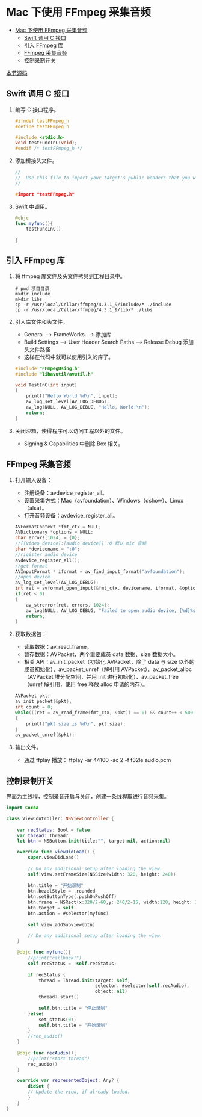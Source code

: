# Mac 下使用 FFmpeg 采集音频

- [Mac 下使用 FFmpeg 采集音频](#mac-下使用-ffmpeg-采集音频)
  - [Swift 调用 C 接口](#swift-调用-c-接口)
  - [引入 FFmpeg 库](#引入-ffmpeg-库)
  - [FFmpeg 采集音频](#ffmpeg-采集音频)
  - [控制录制开关](#控制录制开关)

[本节源码](../../LibFFmpegUsingExample/Src/01_FFmpegUsingExample/01_FFmpegWithAudioBaseMac.c)

## Swift 调用 C 接口

1. 编写 C 接口程序。

    ```cpp
    #ifndef testFFmpeg_h
    #define testFFmpeg_h

    #include <stdio.h>
    void testFuncInC(void);
    #endif /* testFFmpeg_h */
    ```

2. 添加桥接头文件。

    ```cpp
    //
    //  Use this file to import your target's public headers that you would like to expose to Swift.
    //

    #import "testFFmpeg.h"
    ```

3. Swift 中调用。

    ```swift
    @objc
    func myfunc(){
        testFuncInC()
        
    }
    ```

## 引入 FFmpeg 库

1. 将 ffmpeg 库文件及头文件拷贝到工程目录中。

    ```shell
    # pwd 项目目录
    mkdir include
    mkdir libs
    cp -r /usr/local/Cellar/ffmpeg/4.3.1_9/include/* ./include
    cp -r /usr/local/Cellar/ffmpeg/4.3.1_9/lib/* ./libs
    ```

2. 引入库文件和头文件。
    - General --> FrameWorks..  ->  添加库
    - Build Settings  -->  User Header Search Paths  -->  Release Debug 添加头文件路径
    - 这样在代码中就可以使用引入的库了。

    ```c
    #include "FFmpegUsing.h"
    #include "libavutil/avutil.h"

    void TestInC(int input)
    {
        printf("Hello World %d\n", input);
        av_log_set_level(AV_LOG_DEBUG);
        av_log(NULL, AV_LOG_DEBUG, "Hello, World!\n");
        return;
    }
    ```

3. 关闭沙箱，使得程序可以访问工程以外的文件。
    - Signing & Capabilities 中删除 Box 相关。

## FFmpeg 采集音频

1. 打开输入设备：
   - 注册设备：avdevice_register_all。
   - 设置采集方式：Mac（avfoundation）、Windows（dshow）、Linux（alsa）。
   - 打开音频设备：avdevice_register_all。

    ```c
    AVFormatContext *fmt_ctx = NULL;
    AVDictionary *options = NULL;
    char errors[1024] = {0};
    //[[video device]:[audio device]] :0 默认 mic 音频
    char *devicename = ":0";
    //rigister audio device
    avdevice_register_all();
    //get format
    AVInputFormat * iformat = av_find_input_format("avfoundation");
    //open device
    av_log_set_level(AV_LOG_DEBUG);
    int ret = avformat_open_input(&fmt_ctx, devicename, iformat, &options);
    if(ret < 0)
    {
        av_strerror(ret, errors, 1024);
        av_log(NULL, AV_LOG_DEBUG, "Failed to open audio device, [%d]%s\n", ret, errors);
        return;
    }
    ```

2. 获取数据包：
   - 读取数据：av_read_frame。
   - 暂存数据：AVPacket，两个重要成员 data 数据、size 数据大小。
   - 相关 API：av_init_packet（初始化 AVPacket，除了 data 与 size 以外的成员初始化）、av_packet_unref（解引用 AVPacket）、av_packet_alloc（AVPacket 堆分配空间，并用 init 进行初始化）、av_packet_free（unref 解引用，使用 free 释放 alloc 申请的内存）。

    ```c
    AVPacket pkt;
    av_init_packet(&pkt);
    int count = 0;
    while(((ret = av_read_frame(fmt_ctx, &pkt)) == 0) && count++ < 500 )
    {
        printf("pkt size is %d\n", pkt.size);
    }
    av_packet_unref(&pkt);
    ```

3. 输出文件。
    - 通过 ffplay 播放： ffplay -ar 44100 -ac 2 -f f32le audio.pcm

## 控制录制开关

界面为主线程，控制录音开启与关闭，创建一条线程取进行音频采集。

```swift
import Cocoa

class ViewController: NSViewController {
    
    var recStatus: Bool = false;
    var thread: Thread?
    let btn = NSButton.init(title:"", target:nil, action:nil)

    override func viewDidLoad() {
        super.viewDidLoad()
        
        // Do any additional setup after loading the view.
        self.view.setFrameSize(NSSize(width: 320, height: 240))
        
        btn.title = "开始录制"
        btn.bezelStyle = .rounded
        btn.setButtonType(.pushOnPushOff)
        btn.frame = NSRect(x:320/2-60,y: 240/2-15, width:120, height: 30)
        btn.target = self
        btn.action = #selector(myfunc)
        
        self.view.addSubview(btn)

        // Do any additional setup after loading the view.
    }
    
    @objc func myfunc(){
        //print("callback!")
        self.recStatus = !self.recStatus;
        
        if recStatus {
            thread = Thread.init(target: self,
                                 selector: #selector(self.recAudio),
                                 object: nil)
            thread?.start()
            
            self.btn.title = "停止录制"
        }else{
            set_status(0);
            self.btn.title = "开始录制"
        }
        //rec_audio()
    }
    
    @objc func recAudio(){
        //print("start thread")
        rec_audio()
    }

    override var representedObject: Any? {
        didSet {
        // Update the view, if already loaded.
        }
    }
}
```
